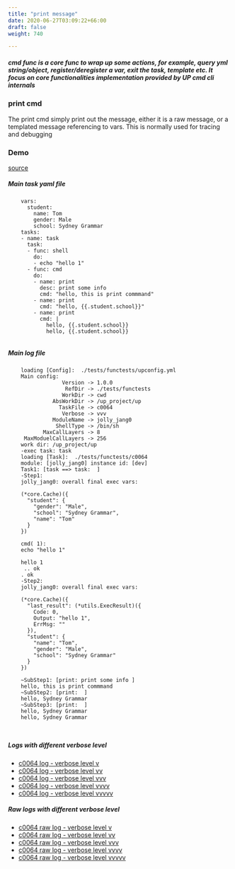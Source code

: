 ```yaml
---
title: "print message"
date: 2020-06-27T03:09:22+66:00
draft: false
weight: 740

---
```


##### cmd func is a core func to wrap up some actions, for example, query yml string/object, register/deregister a var, exit the task, template etc. It focus on core functionalities implementation provided by UP cmd cli internals


### print cmd


The print cmd simply print out the message, either it is a raw message, or a templated message referencing to vars. This is normally used for tracing and debugging











### Demo








[source](https://github.com/upcmd/up/blob/master/tests/functests/c0064.yml)

##### Main task yaml file
```
    vars:
      student:
        name: Tom
        gender: Male
        school: Sydney Grammar
    tasks:
    - name: task
      task:
      - func: shell
        do:
        - echo "hello 1"
      - func: cmd
        do:
        - name: print
          desc: print some info
          cmd: "hello, this is print commmand"
        - name: print
          cmd: "hello, {{.student.school}}"
        - name: print
          cmd: |
            hello, {{.student.school}}
            hello, {{.student.school}}
    
```
##### Main log file
```
    loading [Config]:  ./tests/functests/upconfig.yml
    Main config:
                 Version -> 1.0.0
                  RefDir -> ./tests/functests
                 WorkDir -> cwd
              AbsWorkDir -> /up_project/up
                TaskFile -> c0064
                 Verbose -> vvv
              ModuleName -> jolly_jang0
               ShellType -> /bin/sh
           MaxCallLayers -> 8
     MaxModuelCallLayers -> 256
    work dir: /up_project/up
    -exec task: task
    loading [Task]:  ./tests/functests/c0064
    module: [jolly_jang0] instance id: [dev]
    Task1: [task ==> task:  ]
    -Step1:
    jolly_jang0: overall final exec vars:
    
    (*core.Cache)({
      "student": {
        "gender": "Male",
        "school": "Sydney Grammar",
        "name": "Tom"
      }
    })
    
    cmd( 1):
    echo "hello 1"
    
    hello 1
     .. ok
    . ok
    -Step2:
    jolly_jang0: overall final exec vars:
    
    (*core.Cache)({
      "last_result": (*utils.ExecResult)({
        Code: 0,
        Output: "hello 1",
        ErrMsg: ""
      }),
      "student": {
        "name": "Tom",
        "gender": "Male",
        "school": "Sydney Grammar"
      }
    })
    
    ~SubStep1: [print: print some info ]
    hello, this is print commmand
    ~SubStep2: [print:  ]
    hello, Sydney Grammar
    ~SubStep3: [print:  ]
    hello, Sydney Grammar
    hello, Sydney Grammar
    
    
```


##### Logs with different verbose level
* [c0064 log - verbose level v](../../logs/c0064_v)
* [c0064 log - verbose level vv](../../logs/c0064_vv)
* [c0064 log - verbose level vvv](../../logs/c0064_vvvv)
* [c0064 log - verbose level vvvv](../../logs/c0064_vvvv)
* [c0064 log - verbose level vvvvv](../../logs/c0064_vvvvv)

##### Raw logs with different verbose level
* [c0064 raw log - verbose level v](../../reflogs/c0064_v.log)
* [c0064 raw log - verbose level vv](../../reflogs/c0064_vv.log)
* [c0064 raw log - verbose level vvv](../../reflogs/c0064_vvv.log)
* [c0064 raw log - verbose level vvvv](../../reflogs/c0064_vvvv.log)
* [c0064 raw log - verbose level vvvvv](../../reflogs/c0064_vvvvv.log)







